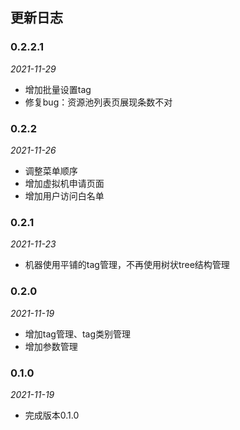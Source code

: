 ## 更新日志


### 0.2.2.1

*2021-11-29*
- 增加批量设置tag
- 修复bug：资源池列表页展现条数不对

### 0.2.2

*2021-11-26*
- 调整菜单顺序
- 增加虚拟机申请页面
- 增加用户访问白名单

### 0.2.1

*2021-11-23*
- 机器使用平铺的tag管理，不再使用树状tree结构管理

### 0.2.0

*2021-11-19*
- 增加tag管理、tag类别管理
- 增加参数管理

### 0.1.0

*2021-11-19*
- 完成版本0.1.0

